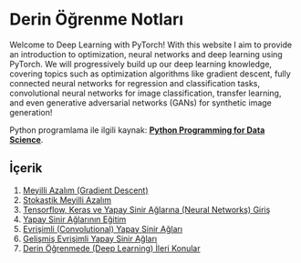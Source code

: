 # Derin Öğrenme Notları

Welcome to Deep Learning with PyTorch! With this website I aim to provide an introduction to optimization, neural networks and deep learning using PyTorch. We will progressively build up our deep learning knowledge, covering topics such as optimization algorithms like gradient descent, fully connected neural networks for regression and classification tasks, convolutional neural networks for image classification, transfer learning, and even generative adversarial networks (GANs) for synthetic image generation!


Python programlama ile ilgili kaynak: [**Python Programming for Data Science**](https://www.tomasbeuzen.com/python-programming-for-data-science/). 


## İçerik

1. [Meyilli Azalım (Gradient Descent)](chapters/chapter1_gradient-descent.ipynb)
2. [Stokastik Meyilli Azalım](chapters/chapter2_stochastic-gradient-descent.ipynb)
3. [Tensorflow, Keras ve Yapay Sinir Ağlarına (Neural Networks) Giriş](chapters/chapter3_pytorch-neural-networks-pt1.ipynb)
4. [Yapay Sinir Ağlarının Eğitim](chapters/chapter4_neural-networks-pt2.ipynb)
5. [Evrişimli (Convolutional) Yapay Sinir Ağları](chapters/chapter5_cnns-pt1.ipynb)
6. [Gelişmiş Evrişimli Yapay Sinir Ağları](chapters/chapter6_cnns-pt2.ipynb)
7. [Derin Öğrenmede (Deep Learning) İleri Konular](chapters/chapter7_advanced-deep-learning.ipynb)

